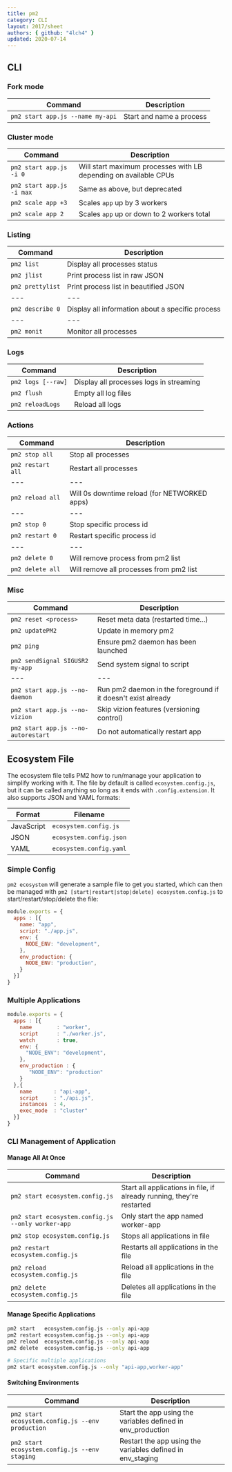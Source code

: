 ```yaml
---
title: pm2
category: CLI
layout: 2017/sheet
authors: { github: "4lch4" }
updated: 2020-07-14
---
```


## CLI

### Fork mode

| Command                          | Description              |
|----------------------------------|--------------------------|
| `pm2 start app.js --name my-api` | Start and name a process |

### Cluster mode

| Command                   | Description                                                      |
|---------------------------|------------------------------------------------------------------|
| `pm2 start app.js -i 0`   | Will start maximum processes with LB depending on available CPUs |
| `pm2 start app.js -i max` | Same as above, but deprecated                                    |
| `pm2 scale app +3`        | Scales `app` up by 3 workers                                     |
| `pm2 scale app 2`         | Scales `app` up or down to 2 workers total                       |

### Listing

| Command          | Description                                      |
|------------------|--------------------------------------------------|
| `pm2 list`       | Display all processes status                     |
| `pm2 jlist`      | Print process list in raw JSON                   |
| `pm2 prettylist` | Print process list in beautified JSON            |
| ---              | ---                                              |
| `pm2 describe 0` | Display all information about a specific process |
| ---              | ---                                              |
| `pm2 monit`      | Monitor all processes                            |

### Logs

| Command            | Description                             |
|--------------------|-----------------------------------------|
| `pm2 logs [--raw]` | Display all processes logs in streaming |
| `pm2 flush`        | Empty all log files                     |
| `pm2 reloadLogs`   | Reload all logs                         |

### Actions

| Command           | Description                                  |
|-------------------|----------------------------------------------|
| `pm2 stop all`    | Stop all processes                           |
| `pm2 restart all` | Restart all processes                        |
| ---               | ---                                          |
| `pm2 reload all`  | Will 0s downtime reload (for NETWORKED apps) |
| ---               | ---                                          |
| `pm2 stop 0`      | Stop specific process id                     |
| `pm2 restart 0`   | Restart specific process id                  |
| ---               | ---                                          |
| `pm2 delete 0`    | Will remove process from pm2 list            |
| `pm2 delete all`  | Will remove all processes from pm2 list      |

### Misc

| Command                             | Description                                                  |
|-------------------------------------|--------------------------------------------------------------|
| `pm2 reset <process>`               | Reset meta data (restarted time...)                          |
| `pm2 updatePM2`                     | Update in memory pm2                                         |
| `pm2 ping`                          | Ensure pm2 daemon has been launched                          |
| `pm2 sendSignal SIGUSR2 my-app`     | Send system signal to script                                 |
| ---                                 | ---                                                          |
| `pm2 start app.js --no-daemon`      | Run pm2 daemon in the foreground if it doesn't exist already |
| `pm2 start app.js --no-vizion`      | Skip vizion features (versioning control)                    |
| `pm2 start app.js --no-autorestart` | Do not automatically restart app                             |

## Ecosystem File

The ecosystem file tells PM2 how to run/manage your application to simplify working with it. The file by default is called `ecosystem.config.js`, but it can be called anything so long as it ends with `.config.extension`. It also supports JSON and YAML formats:

| Format     | Filename                |
|------------|-------------------------|
| JavaScript | `ecosystem.config.js`   |
| JSON       | `ecosystem.config.json` |
| YAML       | `ecosystem.config.yaml` |

### Simple Config

`pm2 ecosystem` will generate a sample file to get you started, which can then be managed with `pm2 [start|restart|stop|delete] ecosystem.config.js` to start/restart/stop/delete the file:

```javascript
module.exports = {
  apps : [{
    name: "app",
    script: "./app.js",
    env: {
      NODE_ENV: "development",
    },
    env_production: {
      NODE_ENV: "production",
    }
  }]
}
```

### Multiple Applications

```javascript
module.exports = {
  apps : [{
    name        : "worker",
    script      : "./worker.js",
    watch       : true,
    env: {
      "NODE_ENV": "development",
    },
    env_production : {
       "NODE_ENV": "production"
    }
  },{
    name       : "api-app",
    script     : "./api.js",
    instances  : 4,
    exec_mode  : "cluster"
  }]
}
```

### CLI Management of Application

#### Manage All At Once

| Command                                           | Description                                                           |
|---------------------------------------------------|-----------------------------------------------------------------------|
| `pm2 start ecosystem.config.js`                   | Start all applications in file, if already running, they're restarted |
| `pm2 start ecosystem.config.js --only worker-app` | Only start the app named worker-app                                   |
| `pm2 stop ecosystem.config.js`                    | Stops all applications in file                                        |
| `pm2 restart ecosystem.config.js`                 | Restarts all applications in the file                                 |
| `pm2 reload ecosystem.config.js`                  | Reload all applications in the file                                   |
| `pm2 delete ecosystem.config.js`                  | Deletes all applications in the file                                  |

#### Manage Specific Applications

```bash
pm2 start   ecosystem.config.js --only api-app
pm2 restart ecosystem.config.js --only api-app
pm2 reload  ecosystem.config.js --only api-app
pm2 delete  ecosystem.config.js --only api-app

# Specific multiple applications
pm2 start ecosystem.config.js --only "api-app,worker-app"
```

#### Switching Environments

| Command                                          | Description                                                 |
|--------------------------------------------------|-------------------------------------------------------------|
| `pm2 start ecosystem.config.js --env production` | Start the app using the variables defined in env_production |
| `pm2 start ecosystem.config.js --env staging`    | Restart the app using the variables defined in env_staging  |
